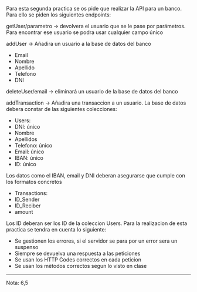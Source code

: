 Para esta segunda practica se os pide que realizar la API para un banco. Para ello se piden los siguientes endpoints:

getUser/parametro -> devolvera el usuario que se le pase por parámetros. Para encontrar ese usuario se podra usar cualquier campo único

addUser -> Añadira un usuario a la base de datos del banco
* Email
* Nombre
* Apellido
* Telefono
* DNI

deleteUser/email -> eliminará un usuario de la base de datos del banco

addTransaction -> Añadira una transaccion a un usuario. La base de datos debera constar de las siguientes colecciones:
* Users:
* DNI: único
* Nombre
* Apellidos
* Telefono: único
* Email: único
* IBAN: único
* ID: único

Los datos como el IBAN, email y DNI deberan asegurarse que cumple con los formatos concretos
* Transactions:
* ID_Sender
* ID_Reciber
* amount

Los ID deberan ser los ID de la coleccion Users. Para la realizacion de esta practica se tendra en cuenta lo siguiente:
* Se gestionen los errores, si el servidor se para por un error sera un suspenso
* Siempre se devuelva una respuesta a las peticiones
* Se usan los HTTP Codes correctos en cada peticion
* Se usan los mètodos correctos segun lo visto en clase
-----------------------------------
Nota: 6,5
